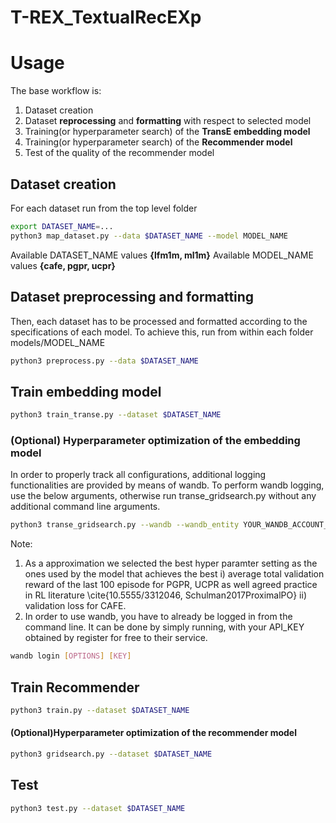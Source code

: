 # T-REX_TextualRecEXp


# Usage
The base workflow is:
1. Dataset creation
2. Dataset **reprocessing** and **formatting** with respect to selected model
3. Training(or hyperparameter search) of the **TransE embedding model**
4. Training(or hyperparameter search) of the **Recommender model**
5. Test of the quality of the recommender model

## Dataset creation
For each dataset run from the top level folder
```bash
export DATASET_NAME=...
python3 map_dataset.py --data $DATASET_NAME --model MODEL_NAME
```

Available DATASET_NAME values **{lfm1m, ml1m}**
Available MODEL_NAME values **{cafe, pgpr, ucpr}**
## Dataset preprocessing and formatting
Then, each dataset has to be processed and formatted according to the specifications of each model.
To achieve this, run from within each folder models/MODEL_NAME
```bash
python3 preprocess.py --data $DATASET_NAME
```
## Train embedding model
```bash
python3 train_transe.py --dataset $DATASET_NAME
```
### (Optional) Hyperparameter optimization of the embedding model  
In order to properly track all configurations, additional logging functionalities are provided by means of wandb.
To perform wandb logging, use the below arguments, otherwise run transe_gridsearch.py without any additional command line arguments.
```bash
python3 transe_gridsearch.py --wandb --wandb_entity YOUR_WANDB_ACCOUNT_NAME 
```
Note:
1) As a approximation we selected the best hyper paramter setting as the ones used by the model that achieves the best i) average total validation reward of the last 100 episode for PGPR, UCPR as well agreed practice in RL literature \cite{10.5555/3312046, Schulman2017ProximalPO} ii) validation loss for CAFE.
2) In order to use wandb, you have to already be logged in from the command line.
It can be done by simply running, with your API_KEY obtained by register for free to their service.
```bash
wandb login [OPTIONS] [KEY]
```
## Train Recommender
```bash
python3 train.py --dataset $DATASET_NAME 
```
#### (Optional)Hyperparameter optimization of the recommender model 
```bash
python3 gridsearch.py --dataset $DATASET_NAME 
```

## Test 
```bash
python3 test.py --dataset $DATASET_NAME 
```
